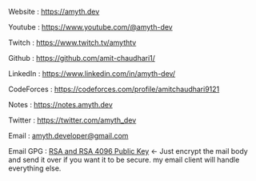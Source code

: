 ---
---
Website : https://amyth.dev

Youtube : https://www.youtube.com/@amyth-dev

Twitch : https://www.twitch.tv/amythtv

Github : https://github.com/amit-chaudhari1/

LinkedIn : https://www.linkedin.com/in/amyth-dev/

CodeForces : https://codeforces.com/profile/amitchaudhari9121

Notes : https://notes.amyth.dev

Twitter : https://twitter.com/amyth_dev

Email : amyth.developer@gmail.com

Email GPG : <a href="/email-public.gpg"> RSA and RSA 4096 Public Key</a>  <- Just encrypt the mail body and send it over if you want it to be secure. my email client will handle everything else.
